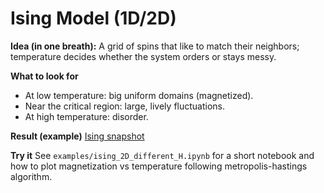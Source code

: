 # Ising Model (1D/2D)

**Idea (in one breath):** A grid of spins that like to match their neighbors; temperature decides whether the system orders or stays messy.

**What to look for**
- At low temperature: big uniform domains (magnetized).
- Near the critical region: large, lively fluctuations.
- At high temperature: disorder.

**Result (example)**
[Ising snapshot](assets/images/Ising_2D_vary_H.pdf)

**Try it**
See `examples/ising_2D_different_H.ipynb` for a short notebook and how to plot magnetization vs temperature following metropolis-hastings algorithm. 

